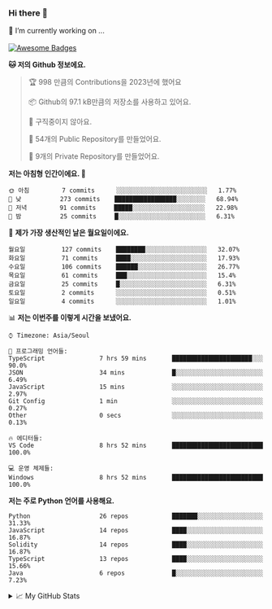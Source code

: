 ### Hi there 👋 
🔭 I’m currently working on ... </br></br>
[![Awesome Badges](https://img.shields.io/badge/Introduce-EN-green.svg)](https://github.com/tlatkdgus1/tlatkdgus1/blob/main/README.md.en)

<!--START_SECTION:waka-->
**🐱 저의 Github 정보에요.** 

> 🏆 998 만큼의 Contributions을 2023년에 했어요
 > 
> 📦 Github의 97.1 kB만큼의 저장소를 사용하고 있어요. 
 > 
> 🚫 구직중이지 않아요.
 > 
> 📜 54개의 Public Repository를 만들었어요. 
 > 
> 🔑 9개의 Private Repository를 만들었어요.  

**저는 아침형 인간이에요. 🐤** 

```text
🌞 아침         7 commits      ░░░░░░░░░░░░░░░░░░░░░░░░░   1.77% 
🌆 낮　         273 commits    █████████████████░░░░░░░░   68.94% 
🌃 저녁         91 commits     █████░░░░░░░░░░░░░░░░░░░░   22.98% 
🌙 밤　         25 commits     █░░░░░░░░░░░░░░░░░░░░░░░░   6.31%

```
📅 **제가 가장 생산적인 날은 월요일이에요.** 

```text
월요일          127 commits    ████████░░░░░░░░░░░░░░░░░   32.07% 
화요일          71 commits     ████░░░░░░░░░░░░░░░░░░░░░   17.93% 
수요일          106 commits    ██████░░░░░░░░░░░░░░░░░░░   26.77% 
목요일          61 commits     ███░░░░░░░░░░░░░░░░░░░░░░   15.4% 
금요일          25 commits     █░░░░░░░░░░░░░░░░░░░░░░░░   6.31% 
토요일          2 commits      ░░░░░░░░░░░░░░░░░░░░░░░░░   0.51% 
일요일          4 commits      ░░░░░░░░░░░░░░░░░░░░░░░░░   1.01%

```


📊 **저는 이번주를 이렇게 시간을 보냈어요.** 

```text
⌚︎ Timezone: Asia/Seoul

💬 프로그래밍 언어들: 
TypeScript               7 hrs 59 mins       ██████████████████████░░░   90.0% 
JSON                     34 mins             █░░░░░░░░░░░░░░░░░░░░░░░░   6.49% 
JavaScript               15 mins             ░░░░░░░░░░░░░░░░░░░░░░░░░   2.97% 
Git Config               1 min               ░░░░░░░░░░░░░░░░░░░░░░░░░   0.27% 
Other                    0 secs              ░░░░░░░░░░░░░░░░░░░░░░░░░   0.13%

🔥 에디터들: 
VS Code                  8 hrs 52 mins       █████████████████████████   100.0%

💻 운영 체제들: 
Windows                  8 hrs 52 mins       █████████████████████████   100.0%

```

**저는 주로 Python 언어를 사용해요.** 

```text
Python                   26 repos            ███████░░░░░░░░░░░░░░░░░░   31.33% 
JavaScript               14 repos            ████░░░░░░░░░░░░░░░░░░░░░   16.87% 
Solidity                 14 repos            ████░░░░░░░░░░░░░░░░░░░░░   16.87% 
TypeScript               13 repos            ████░░░░░░░░░░░░░░░░░░░░░   15.66% 
Java                     6 repos             █░░░░░░░░░░░░░░░░░░░░░░░░   7.23%

```



<!--END_SECTION:waka-->

<details>
<summary>📈 My GitHub Stats</summary>
<p align="center"> <img src="https://github-readme-stats.vercel.app/api?username=tlatkdgus1&show_icons=true" alt="tlatkdgus1" />
</details>

